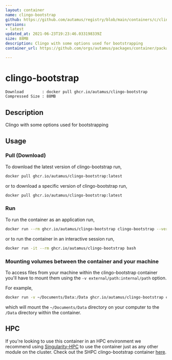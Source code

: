 ```yaml
---
layout: container
name: clingo-bootstrap
github: https://github.com/autamus/registry/blob/main/containers/c/clingo-bootstrap/spack.yaml
versions:
- latest
updated_at: 2021-06-23T19:23:46.033198339Z
size: 88MB
description: Clingo with some options used for bootstrapping
container_url: https://github.com/orgs/autamus/packages/container/package/clingo-bootstrap

---
```

# clingo-bootstrap
```bash 
Download        : docker pull ghcr.io/autamus/clingo-bootstrap
Compressed Size : 88MB
```

## Description
Clingo with some options used for bootstrapping

## Usage
### Pull (Download)
To download the latest version of clingo-bootstrap run,

```bash
docker pull ghcr.io/autamus/clingo-bootstrap:latest
```

or to download a specific version of clingo-bootstrap run,

```bash
docker pull ghcr.io/autamus/clingo-bootstrap:latest
```
### Run
To run the container as an application run,
```bash
docker run --rm ghcr.io/autamus/clingo-bootstrap clingo-bootstrap --version
```

or to run the container in an interactive session run,
```bash
docker run -it --rm ghcr.io/autamus/clingo-bootstrap bash
```

### Mounting volumes between the container and your machine
To access files from your machine within the clingo-bootstrap container you'll have to mount them using the `-v external/path:internal/path` option.

For example,
```bash
docker run -v ~/Documents/Data:/Data ghcr.io/autamus/clingo-bootstrap clingo-bootstrap /Data/myData.csv
```
which will mount the `~/Documents/Data` directory on your computer to the `/Data` directory within the container.

## HPC
If you're looking to use this container in an HPC environment we recommend using [Singularity-HPC](https://singularity-hpc.readthedocs.io) to use the container just as any other module on the cluster. Check out the SHPC clingo-bootstrap container [here](https://singularityhub.github.io/singularity-hpc/r/ghcr.io-autamus-clingo-bootstrap/).